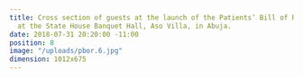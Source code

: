 ```yaml
---
title: Cross section of guests at the launch of the Patients’ Bill of Rights (PBoR)
  at the State House Banquet Hall, Aso Villa, in Abuja.
date: 2018-07-31 20:20:00 -11:00
position: 8
image: "/uploads/pbor.6.jpg"
dimension: 1012x675
---
```


